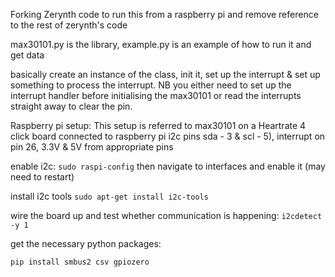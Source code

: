 Forking Zerynth code to run this from a raspberry pi and remove reference to the rest of zerynth's code

max30101.py is the library, example.py is an example of how to run it and get data


basically create an instance of the class, init it, set up the interrupt & set up something to process the interrupt. 
NB you either  need to set up the interrupt handler before initialising the max30101 or read the interrupts straight away to clear the pin. 



Raspberry pi setup:
This setup is referred to max30101 on a Heartrate 4 click board  connected to raspberry pi i2c pins sda - 3 & scl - 5), interrupt on pin 26,  3.3V & 5V from appropriate pins

enable i2c:
`sudo raspi-config`
then navigate to interfaces and enable it (may need to restart)

install i2c tools
`sudo apt-get install i2c-tools`

wire the board up and test whether communication is happening:
`i2cdetect -y 1`

get the necessary python packages:

`pip install smbus2 csv gpiozero`

 
